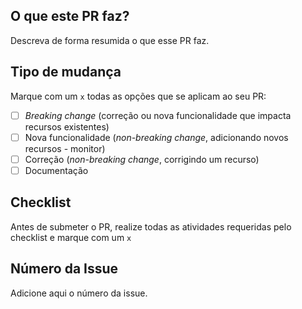 ## O que este PR faz?

Descreva de forma resumida o que esse PR faz.

## Tipo de mudança

Marque com um `x` todas as opções que se aplicam ao seu PR:

- [ ] _Breaking change_ (correção ou nova funcionalidade que impacta recursos existentes)
- [ ] Nova funcionalidade (_non-breaking change_, adicionando novos recursos - monitor)
- [ ] Correção (_non-breaking change_, corrigindo um recurso)
- [ ] Documentação

## Checklist

Antes de submeter o PR, realize todas as atividades requeridas pelo checklist e marque com um `x`

## Número da Issue

Adicione aqui o número da issue.
